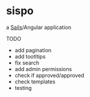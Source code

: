 # sispo

a [Sails](http://sailsjs.org)/Angular application

TODO
<ul>
<li>add pagination</li>
<li>add tootltips</li>
<li>fix search</li>
<li>add admin permissions</li>
<li>check if approved/approved</li>
<li>check templates</li>
<li>testing</li>
</ul>
